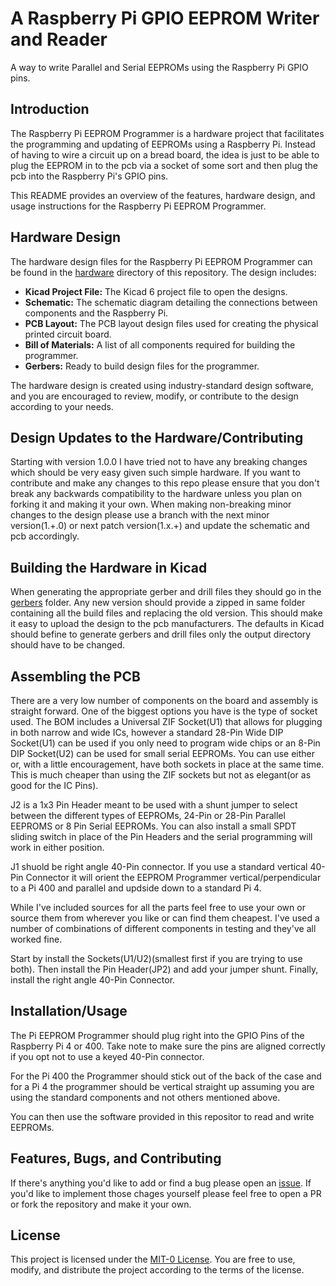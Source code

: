 # __A Raspberry Pi GPIO EEPROM Writer and Reader__ 

A way to write Parallel and Serial EEPROMs using the Raspberry Pi GPIO pins.

## __Introduction__
The Raspberry Pi EEPROM Programmer is a hardware project that facilitates the programming and updating of EEPROMs using a Raspberry Pi. Instead of having to wire a circuit up on a bread board, the idea is just to be able to plug the EEPROM in to the pcb via a socket of some sort and then plug the pcb into the Raspberry Pi's GPIO pins.

This README provides an overview of the features, hardware design, and usage instructions for the Raspberry Pi EEPROM Programmer.

## Hardware Design

The hardware design files for the Raspberry Pi EEPROM Programmer can be found in the [hardware](../hardware) directory of this repository. The design includes:

- **Kicad Project File:** The Kicad 6 project file to open the designs.
- **Schematic:** The schematic diagram detailing the connections between components and the Raspberry Pi.
- **PCB Layout:** The PCB layout design files used for creating the physical printed circuit board.
- **Bill of Materials:** A list of all components required for building the programmer.
- **Gerbers:** Ready to build design files for the programmer.

The hardware design is created using industry-standard design software, and you are encouraged to review, modify, or contribute to the design according to your needs.

## __Design Updates to the Hardware/Contributing__
Starting with version 1.0.0 I have tried not to have any breaking changes which should be very easy given such simple hardware. 
If you want to contribute and make any changes to this repo please ensure that you don't break any backwards compatibility to the hardware unless you plan on forking it and making it your own. When making non-breaking minor changes to the design please use a branch with the next minor version(1.+.0) or next patch version(1.x.+) and update the schematic and pcb accordingly.

## __Building the Hardware in Kicad__
When generating the appropriate gerber and drill files they should go in the [gerbers](./gerbers/) folder. Any new version should provide a zipped in same folder containing all the build files and replacing the old version. This should make it easy to upload the design to the pcb manufacturers. The defaults in Kicad should befine to generate gerbers and drill files only the output directory should have to be changed.

## __Assembling the PCB__
There are a very low number of components on the board and assembly is straight forward. One of the biggest options you have is the type of socket used. The BOM includes a Universal ZIF Socket(U1) that allows for plugging in both narrow and wide ICs, however a standard 28-Pin Wide DIP Socket(U1) can be used if you only need to program wide chips or an 8-Pin DIP Socket(U2) can be used for small serial EEPROMs. You can use either or, with a little encouragement, have both sockets in place at the same time. This is much cheaper than using the ZIF sockets but not as elegant(or as good for the IC Pins). 

J2 is a 1x3 Pin Header meant to be used with a shunt jumper to select between the different types of EEPROMs, 24-Pin or 28-Pin Parallel EEPROMS or 8 Pin Serial EEPROMs. You can also install a small SPDT sliding switch in place of the Pin Headers and the serial programming will work in either position.

J1 shuold be right angle 40-Pin connector. If you use a standard vertical 40-Pin Connector it will orient the EEPROM Programmer vertical/perpendicular to a Pi 400 and parallel and updside down to a standard Pi 4.

While I've included sources for all the parts feel free to use your own or source them from wherever you like or can find them cheapest. I've used a number of combinations of different components in testing and they've all worked fine.

Start by install the Sockets(U1/U2)(smallest first if you are trying to use both). Then install the Pin Header(JP2) and add your jumper shunt. Finally, install the right angle 40-Pin Connector.

## __Installation/Usage__
The Pi EEPROM Programmer should plug right into the GPIO Pins of the Raspberry Pi 4 or 400. Take note to make sure the pins are aligned correctly if you opt not to use a keyed 40-Pin connector.

For the Pi 400 the Programmer should stick out of the back of the case and for a Pi 4 the programmer should be vertical straight up assuming you are using the standard components and not others mentioned above.

You can then use the software provided in this repositor to read and write EEPROMs.

## __Features, Bugs, and Contributing__
If there's anything you'd like to add or find a bug please open an [issue](https://github.com/andrewteall/pi-eeprom-programmer/issues). If you'd like to implement those chages yourself please feel free to open a PR or fork the repository and make it your own.


## __License__
This project is licensed under the [MIT-0 License](../LICENSE). You are free to use, modify, and distribute the project according to the terms of the license.
